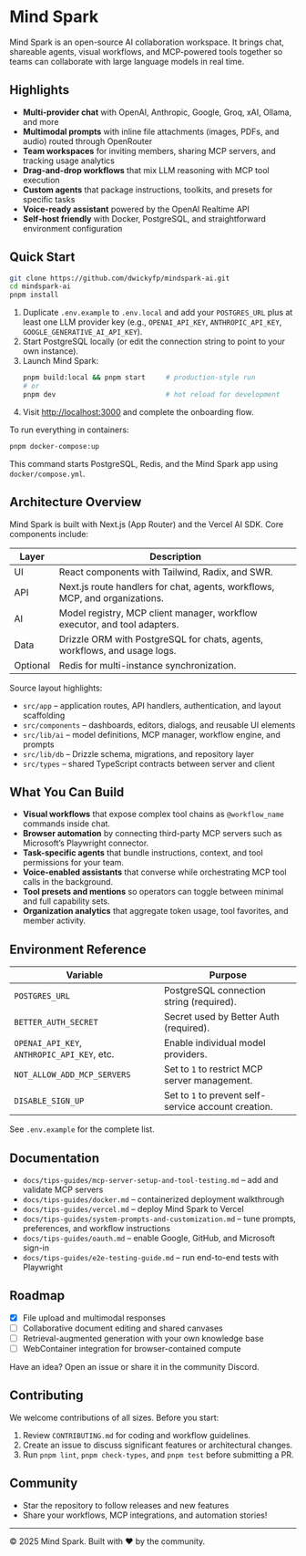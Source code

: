 # Mind Spark

Mind Spark is an open-source AI collaboration workspace. It brings chat, shareable agents, visual workflows, and MCP-powered tools together so teams can collaborate with large language models in real time.

## Highlights

- **Multi-provider chat** with OpenAI, Anthropic, Google, Groq, xAI, Ollama, and more
- **Multimodal prompts** with inline file attachments (images, PDFs, and audio) routed through OpenRouter
- **Team workspaces** for inviting members, sharing MCP servers, and tracking usage analytics
- **Drag-and-drop workflows** that mix LLM reasoning with MCP tool execution
- **Custom agents** that package instructions, toolkits, and presets for specific tasks
- **Voice-ready assistant** powered by the OpenAI Realtime API
- **Self-host friendly** with Docker, PostgreSQL, and straightforward environment configuration

## Quick Start

```bash
git clone https://github.com/dwickyfp/mindspark-ai.git
cd mindspark-ai
pnpm install
```

1. Duplicate `.env.example` to `.env.local` and add your `POSTGRES_URL` plus at least one LLM provider key (e.g., `OPENAI_API_KEY`, `ANTHROPIC_API_KEY`, `GOOGLE_GENERATIVE_AI_API_KEY`).
2. Start PostgreSQL locally (or edit the connection string to point to your own instance).
3. Launch Mind Spark:
   ```bash
   pnpm build:local && pnpm start     # production-style run
   # or
   pnpm dev                           # hot reload for development
   ```
4. Visit <http://localhost:3000> and complete the onboarding flow.

To run everything in containers:

```bash
pnpm docker-compose:up
```

This command starts PostgreSQL, Redis, and the Mind Spark app using `docker/compose.yml`.

## Architecture Overview

Mind Spark is built with Next.js (App Router) and the Vercel AI SDK. Core components include:

| Layer    | Description                                                                 |
| -------- | --------------------------------------------------------------------------- |
| UI       | React components with Tailwind, Radix, and SWR.                             |
| API      | Next.js route handlers for chat, agents, workflows, MCP, and organizations. |
| AI       | Model registry, MCP client manager, workflow executor, and tool adapters.   |
| Data     | Drizzle ORM with PostgreSQL for chats, agents, workflows, and usage logs.   |
| Optional | Redis for multi-instance synchronization.                                   |

Source layout highlights:

- `src/app` – application routes, API handlers, authentication, and layout scaffolding
- `src/components` – dashboards, editors, dialogs, and reusable UI elements
- `src/lib/ai` – model definitions, MCP manager, workflow engine, and prompts
- `src/lib/db` – Drizzle schema, migrations, and repository layer
- `src/types` – shared TypeScript contracts between server and client

## What You Can Build

- **Visual workflows** that expose complex tool chains as `@workflow_name` commands inside chat.
- **Browser automation** by connecting third-party MCP servers such as Microsoft’s Playwright connector.
- **Task-specific agents** that bundle instructions, context, and tool permissions for your team.
- **Voice-enabled assistants** that converse while orchestrating MCP tool calls in the background.
- **Tool presets and mentions** so operators can toggle between minimal and full capability sets.
- **Organization analytics** that aggregate token usage, tool favorites, and member activity.

## Environment Reference

| Variable                                    | Purpose                                              |
| ------------------------------------------- | ---------------------------------------------------- |
| `POSTGRES_URL`                              | PostgreSQL connection string (required).             |
| `BETTER_AUTH_SECRET`                        | Secret used by Better Auth (required).               |
| `OPENAI_API_KEY`, `ANTHROPIC_API_KEY`, etc. | Enable individual model providers.                   |
| `NOT_ALLOW_ADD_MCP_SERVERS`                 | Set to `1` to restrict MCP server management.        |
| `DISABLE_SIGN_UP`                           | Set to `1` to prevent self-service account creation. |

See `.env.example` for the complete list.

## Documentation

- `docs/tips-guides/mcp-server-setup-and-tool-testing.md` – add and validate MCP servers
- `docs/tips-guides/docker.md` – containerized deployment walkthrough
- `docs/tips-guides/vercel.md` – deploy Mind Spark to Vercel
- `docs/tips-guides/system-prompts-and-customization.md` – tune prompts, preferences, and workflow instructions
- `docs/tips-guides/oauth.md` – enable Google, GitHub, and Microsoft sign-in
- `docs/tips-guides/e2e-testing-guide.md` – run end-to-end tests with Playwright

## Roadmap

- [x] File upload and multimodal responses
- [ ] Collaborative document editing and shared canvases
- [ ] Retrieval-augmented generation with your own knowledge base
- [ ] WebContainer integration for browser-contained compute

Have an idea? Open an issue or share it in the community Discord.

## Contributing

We welcome contributions of all sizes. Before you start:

1. Review `CONTRIBUTING.md` for coding and workflow guidelines.
2. Create an issue to discuss significant features or architectural changes.
3. Run `pnpm lint`, `pnpm check-types`, and `pnpm test` before submitting a PR.

## Community

- Star the repository to follow releases and new features
- Share your workflows, MCP integrations, and automation stories!

---

© 2025 Mind Spark. Built with ❤️ by the community.
